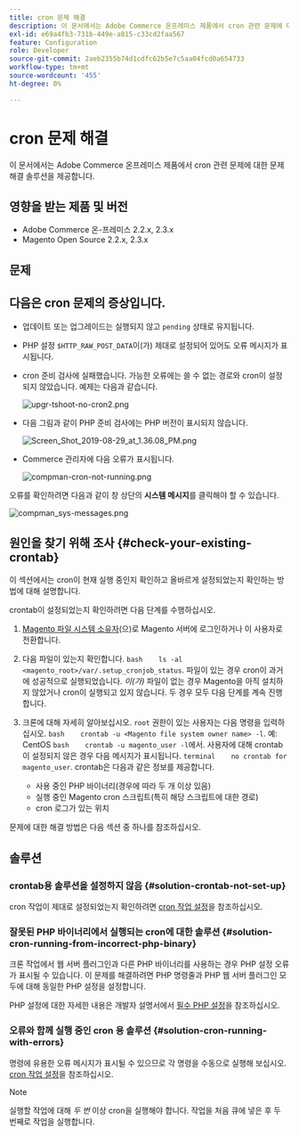 ```yaml
---
title: cron 문제 해결
description: 이 문서에서는 Adobe Commerce 온프레미스 제품에서 cron 관련 문제에 대한 문제 해결 솔루션을 제공합니다.
exl-id: e69a4fb3-731b-449e-a815-c33cd2faa567
feature: Configuration
role: Developer
source-git-commit: 2aeb2355b74d1cdfc62b5e7c5aa04fcd0a654733
workflow-type: tm+mt
source-wordcount: '455'
ht-degree: 0%

---
```


# cron 문제 해결

이 문서에서는 Adobe Commerce 온프레미스 제품에서 cron 관련 문제에 대한 문제 해결 솔루션을 제공합니다.

## 영향을 받는 제품 및 버전

* Adobe Commerce 온-프레미스 2.2.x, 2.3.x
* Magento Open Source 2.2.x, 2.3.x

## 문제

## 다음은 cron 문제의 증상입니다.

* 업데이트 또는 업그레이드는 실행되지 않고 `pending` 상태로 유지됩니다.
* PHP 설정 `$HTTP_RAW_POST_DATA`이(가) 제대로 설정되어 있어도 오류 메시지가 표시됩니다.
* cron 준비 검사에 실패했습니다. 가능한 오류에는 쓸 수 없는 경로와 cron이 설정되지 않았습니다. 예제는 다음과 같습니다.

  ![upgr-tshoot-no-cron2.png](assets/upgr-tshoot-no-cron2.png)

* 다음 그림과 같이 PHP 준비 검사에는 PHP 버전이 표시되지 않습니다.

  ![Screen_Shot_2019-08-29_at_1.36.08_PM.png](assets/Screen_Shot_2019-08-29_at_1.36.08_PM.png)

* Commerce 관리자에 다음 오류가 표시됩니다.

  ![compman-cron-not-running.png](assets/compman-cron-not-running.png)

오류를 확인하려면 다음과 같이 창 상단의 **시스템 메시지**&#x200B;를 클릭해야 할 수 있습니다.

![compman_sys-messages.png](assets/compman_sys-messages.png)

## 원인을 찾기 위해 조사 {#check-your-existing-crontab}

이 섹션에서는 cron이 현재 실행 중인지 확인하고 올바르게 설정되었는지 확인하는 방법에 대해 설명합니다.

crontab이 설정되었는지 확인하려면 다음 단계를 수행하십시오.

1. [Magento 파일 시스템 소유자](https://experienceleague.adobe.com/ko/docs/commerce-operations/installation-guide/prerequisites/file-system/overview)(으)로 Magento 서버에 로그인하거나 이 사용자로 전환합니다.
1. 다음 파일이 있는지 확인합니다.    `bash    ls -al <magento_root>/var/.setup_cronjob_status`. 파일이 있는 경우 cron이 과거에 성공적으로 실행되었습니다. *이(가)* 파일이 없는 경우 Magento을 아직 설치하지 않았거나 cron이 실행되고 있지 않습니다. 두 경우 모두 다음 단계를 계속 진행합니다.
1. 크론에 대해 자세히 알아보십시오. `root` 권한이 있는 사용자는 다음 명령을 입력하십시오.    `bash    crontab -u <Magento file system owner name> -l`. 예: CentOS `bash    crontab -u magento_user -l`에서.  사용자에 대해 crontab이 설정되지 않은 경우 다음 메시지가 표시됩니다.    `terminal    no crontab for magento_user`. crontab은 다음과 같은 정보를 제공합니다.

   * 사용 중인 PHP 바이너리(경우에 따라 두 개 이상 있음)
   * 실행 중인 Magento cron 스크립트(특히 해당 스크립트에 대한 경로)
   * cron 로그가 있는 위치

문제에 대한 해결 방법은 다음 섹션 중 하나를 참조하십시오.

## 솔루션

### crontab용 솔루션을 설정하지 않음 {#solution-crontab-not-set-up}

cron 작업이 제대로 설정되었는지 확인하려면 [cron 작업 설정](https://experienceleague.adobe.com/ko/docs/commerce-operations/installation-guide/next-steps/configuration)을 참조하십시오.

### 잘못된 PHP 바이너리에서 실행되는 cron에 대한 솔루션 {#solution-cron-running-from-incorrect-php-binary}

크론 작업에서 웹 서버 플러그인과 다른 PHP 바이너리를 사용하는 경우 PHP 설정 오류가 표시될 수 있습니다. 이 문제를 해결하려면 PHP 명령줄과 PHP 웹 서버 플러그인 모두에 대해 동일한 PHP 설정을 설정합니다.

PHP 설정에 대한 자세한 내용은 개발자 설명서에서 [필수 PHP 설정](https://experienceleague.adobe.com/ko/docs/commerce-operations/installation-guide/prerequisites/php-settings)을 참조하십시오.

### 오류와 함께 실행 중인 cron 용 솔루션 {#solution-cron-running-with-errors}

명령에 유용한 오류 메시지가 표시될 수 있으므로 각 명령을 수동으로 실행해 보십시오. [cron 작업 설정](https://experienceleague.adobe.com/ko/docs/commerce-operations/installation-guide/next-steps/configuration)을 참조하십시오.

>[!NOTE]
>
>실행할 작업에 대해 *두 번* 이상 cron을 실행해야 합니다. 작업을 처음 큐에 넣은 후 두 번째로 작업을 실행합니다.
